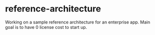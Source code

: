 # reference-architecture
Working on a sample reference architecture for an enterprise app. Main goal is to have 0 license cost to start up.
